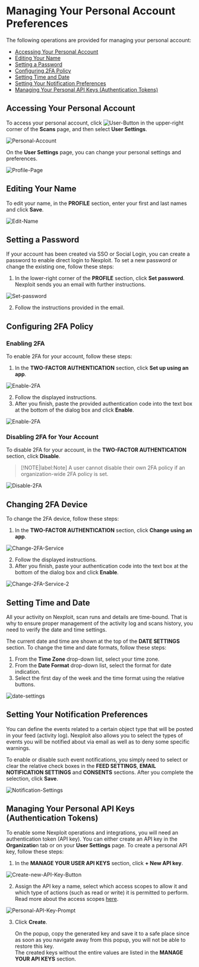 # Managing Your Personal Account Preferences
The following operations are provided for managing your personal account:
* [Accessing Your Personal Account](#Accessing-Your-Personal-Account)
* [Editing Your Name](#Editing-Your-Name)
* [Setting a Password](#Setting-a-Password)
* [Configuring 2FA Policy](#Configuring-2FA-Policy)
* [Setting Time and Date](#Setting-Time-and-Date)
* [Setting Your Notification Preferences](#Setting-Your-Notification-Preferences)
* [Managing Your Personal API Keys (Authentication Tokens)](#Managing-Your-Personal-API-Keys-Authentication-Tokens)

## Accessing Your Personal Account
To access your personal account, click ![User-Button](media/user-button.png ':size=3%') in the upper-right corner of the **Scans** page, and then select **User Settings**.


![Personal-Account](media/personal-account.png ':size=60%')

On the **User Settings** page, you can change your personal settings and preferences.


![Profile-Page](media/profile-page.png ':size=60%')

## Editing Your Name
To edit your name, in the **PROFILE** section, enter your first and last names and click **Save**.


![Edit-Name](media/edit-name.png ':size=60%')

## Setting a Password

If your account has been created via SSO or Social Login, you can create a password to enable direct login to Nexploit. To set a new password or change the existing one, follow these steps:
1. In the lower-right corner of the **PROFILE** section, click **Set password**.
   Nexploit sends you an email with further instructions.  

![Set-password](media/set-password.png ':size=60%')  

2. Follow the instructions provided in the email.

## 	Configuring 2FA Policy
### Enabling 2FA
To enable 2FA for your account, follow these steps:
1. In the **TWO-FACTOR AUTHENTICATION** section, click **Set up using an app**.

![Enable-2FA](media/enable-2fa-1.png ':size=60%')

2. Follow the displayed instructions. 
3. After you finish, paste the provided authentication code into the text box at the bottom of the dialog box and click **Enable**.

![Enable-2FA](media/enable-2fa-2.png ':size=35%')

### Disabling 2FA for Your Account
To disable 2FA for your account, in the **TWO-FACTOR AUTHENTICATION** section, click **Disable**.

>[!NOTE|label:Note]
A user cannot disable their own 2FA policy if an organization-wide 2FA policy is set.

![Disable-2FA](media/2fa-disable.png ':size=35%')

## Changing 2FA Device

To change the 2FA device, follow these steps: 

1. In the **TWO-FACTOR AUTHENTICATION** section, click **Change using an app**.

![Change-2FA-Service](media/change-2fa-device.png ':size=35%')

2. Follow the displayed instructions. 
3. After you finish, paste your authentication code into the text box at the bottom of the dialog box and click **Enable**.

![Change-2FA-Service-2](media/enable-2fa-2.png ':size=35%')

## Setting Time and Date

All your activity on Nexploit, scan runs and details are time-bound. That is why to ensure proper management of the activity log and scans history, you need to verify the date and time settings.  

The current date and time are shown at the top of the **DATE SETTINGS** section. To change the time and date formats, follow these steps:

1. From the **Time Zone** drop-down list, select your time zone.
2. From the **Date Format** drop-down list,  select the format for date indication. 
3. Select the first day of the week and the time format using the relative buttons.

![date-settings](media/date-settings.png ':size=60%')

## Setting Your Notification Preferences
You can define the events related to a certain object type that will be posted in your feed (activity log). Nexploit also allows you to select the types of events you will be notified about via email as well as to deny some specific warnings. 

To enable or disable such event notifications, you simply need to select or clear the relative check boxes in the **FEED SETTINGS**, **EMAIL NOTIFICATION SETTINGS** and **CONSENTS** sections. After you complete the selection, click **Save**.


![Notification-Settings](media/notifications.png ':size=60%')

## 	Managing Your Personal API Keys (Authentication Tokens)
To enable some Nexploit operations and integrations, you will need an authentication token (API key). You can either create an API key in the **Organizatio**n tab or on your **User Settings** page. To create a personal API key, follow these steps:

1. In the **MANAGE YOUR USER API KEYS** section, click **+ New API key**.

![Create-new-API-Key-Button](media/new-api-key-button.png ':size=60%') 

2. Assign the API key a name, select which access scopes to allow it and which type of actions (such as read or write) it is permitted to perform. Read more about the access scopes [here](/guide/np-web-ui/advanced-set-up/managing-scopes/personal-api-key.md). 

![Personal-API-Key-Prompt](media/personal-api-key-prompt.png ':size=35%')

3. Click **Create**.<br>

   On the popup, copy the generated key and save it to a safe place since as soon as you navigate away from this popup, you will not be able to restore this key.<br>
   The created keys without the entire values are listed in the **MANAGE YOUR API KEYS** section.


